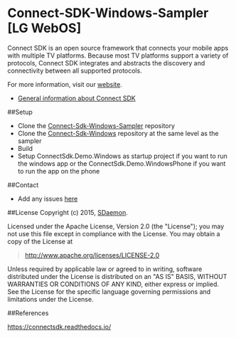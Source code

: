 # Connect-SDK-Windows-Sampler [LG WebOS]

Connect SDK is an open source framework that connects your mobile apps with multiple TV platforms. Because most TV platforms support a variety of protocols, Connect SDK integrates and abstracts the discovery and connectivity between all supported protocols.

For more information, visit our [website](http://www.connectsdk.com/).

* [General information about Connect SDK](http://www.connectsdk.com/discover/)

##Setup
* Clone the [Connect-Sdk-Windows-Sampler](https://github.com/ConnectSDK/Connect-SDK-Windows-Sampler) repository
* Clone the [Connect-Sdk-Windows](https://github.com/ConnectSDK/Connect-SDK-Windows) repository at the same level as the sampler
* Build
* Setup ConnectSdk.Demo.Windows as startup project if you want to run the windows app or the 
ConnectSdk.Demo.WindowsPhone if you want to run the app on the phone

##Contact
* Add any issues [here](https://github.com/ConnectSDK/Connect-SDK-Windows-Sampler/issues)

##License
Copyright (c) 2015, [SDaemon](https://github.com/sdaemon).

Licensed under the Apache License, Version 2.0 (the "License");
you may not use this file except in compliance with the License.
You may obtain a copy of the License at

> http://www.apache.org/licenses/LICENSE-2.0

Unless required by applicable law or agreed to in writing, software
distributed under the License is distributed on an "AS IS" BASIS,
WITHOUT WARRANTIES OR CONDITIONS OF ANY KIND, either express or implied.
See the License for the specific language governing permissions and
limitations under the License.

##References

https://connectsdk.readthedocs.io/
